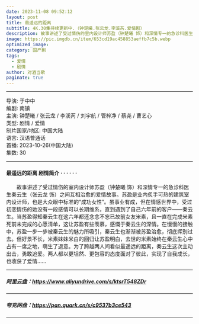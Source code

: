 ```yaml
---
date: 2023-11-08 09:52:12
layout: post
title: 最遥远的距离
subtitle: 4K.30集持续更新中.（钟楚曦.张云龙.李溪芮.爱情剧）
description: 故事讲述了受过情伤的室内设计师苏盈（钟楚曦 饰）和深情专一的急诊科医生秦云生（张云龙 饰）之间互相治愈的爱情故事。苏盈是业内炙手可热的建筑室内设计师，也是大众眼中标准的“成功女性”.....
image: https://pic.imgdb.cn/item/653cd19ac458853aeffb7c5b.webp
optimized_image: 
category: 国产剧
tags:
  - 爱情
  - 剧情
author: 对酒当歌
paginate: true
---
```


---

导演: 于中中  
编剧: 南镇  
主演: 钟楚曦 / 张云龙 / 李溪芮 / 刘宇航 / 管梓净 / 蔡尧 / 曹艺心  
类型: 剧情 / 爱情  
制片国家/地区: 中国大陆  
语言: 汉语普通话  
首播: 2023-10-26(中国大陆)  
集数: 30  

---

#### 最遥远的距离 剧情简介 · · · · · ·

　　故事讲述了受过情伤的室内设计师苏盈（钟楚曦 饰）和深情专一的急诊科医生秦云生（张云龙 饰）之间互相治愈的爱情故事。苏盈是业内炙手可热的建筑室内设计师，也是大众眼中标准的“成功女性”。虽事业有成，但在情感世界中，受过初恋情伤的她没有一段感情可以长期维系，直到遇到了自己六年前的客户——秦云生。当苏盈得知秦云生在这六年都还念念不忘已故前女友米素，且一直在完成米素死前未完成的心愿清单，这让苏盈有些羡慕，感慨于秦云生的深情。在慢慢的接触中，苏盈一步一步被秦云生的魅力所吸引，秦云生也渐渐被苏盈治愈，彻底挥别过去。但好景不长，米素妹妹米白的回归让苏盈明白，去世的米素始终在秦云生心中占有一席之地，萌生了退意。为了跨越两人间看似最遥远的距离，秦云生这次主动出击，勇敢追爱。两人都以更坦然、更包容的态度面对了彼此，实现了自我成长，也收获了爱情……

---

##### 阿里云盘：<https://www.aliyundrive.com/s/ktsrT548ZDr>

---

##### 夸克网盘：<https://pan.quark.cn/s/c9537b3ce543>

---
